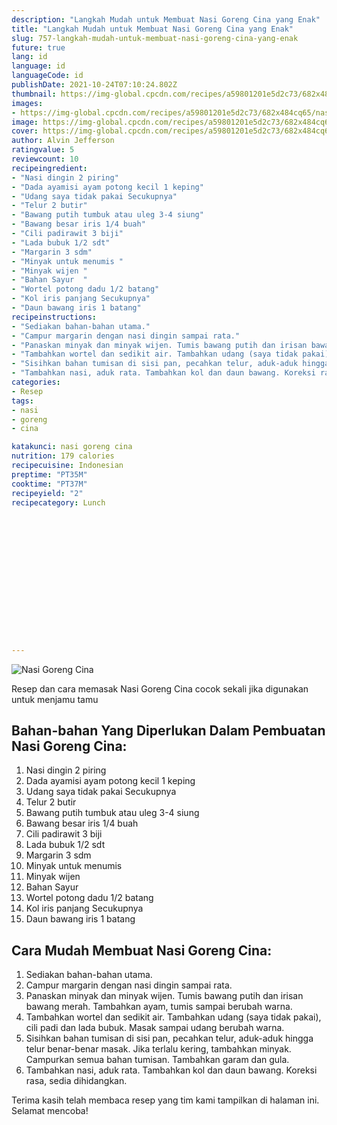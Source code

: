```yaml
---
description: "Langkah Mudah untuk Membuat Nasi Goreng Cina yang Enak"
title: "Langkah Mudah untuk Membuat Nasi Goreng Cina yang Enak"
slug: 757-langkah-mudah-untuk-membuat-nasi-goreng-cina-yang-enak
future: true
lang: id
language: id
languageCode: id
publishDate: 2021-10-24T07:10:24.802Z 
thumbnail: https://img-global.cpcdn.com/recipes/a59801201e5d2c73/682x484cq65/nasi-goreng-cina-foto-resep-utama.png
images:
- https://img-global.cpcdn.com/recipes/a59801201e5d2c73/682x484cq65/nasi-goreng-cina-foto-resep-utama.png
image: https://img-global.cpcdn.com/recipes/a59801201e5d2c73/682x484cq65/nasi-goreng-cina-foto-resep-utama.png
cover: https://img-global.cpcdn.com/recipes/a59801201e5d2c73/682x484cq65/nasi-goreng-cina-foto-resep-utama.png
author: Alvin Jefferson
ratingvalue: 5
reviewcount: 10
recipeingredient:
- "Nasi dingin 2 piring"
- "Dada ayamisi ayam potong kecil 1 keping"
- "Udang saya tidak pakai Secukupnya"
- "Telur 2 butir"
- "Bawang putih tumbuk atau uleg 3-4 siung"
- "Bawang besar iris 1/4 buah"
- "Cili padirawit 3 biji"
- "Lada bubuk 1/2 sdt"
- "Margarin 3 sdm"
- "Minyak untuk menumis "
- "Minyak wijen "
- "Bahan Sayur  "
- "Wortel potong dadu 1/2 batang"
- "Kol iris panjang Secukupnya"
- "Daun bawang iris 1 batang"
recipeinstructions:
- "Sediakan bahan-bahan utama."
- "Campur margarin dengan nasi dingin sampai rata."
- "Panaskan minyak dan minyak wijen. Tumis bawang putih dan irisan bawang merah. Tambahkan ayam, tumis sampai berubah warna."
- "Tambahkan wortel dan sedikit air. Tambahkan udang (saya tidak pakai), cili padi dan lada bubuk. Masak sampai udang berubah warna."
- "Sisihkan bahan tumisan di sisi pan, pecahkan telur, aduk-aduk hingga telur benar-benar masak. Jika terlalu kering, tambahkan minyak. Campurkan semua bahan tumisan. Tambahkan garam dan gula."
- "Tambahkan nasi, aduk rata. Tambahkan kol dan daun bawang. Koreksi rasa, sedia dihidangkan."
categories:
- Resep
tags:
- nasi
- goreng
- cina

katakunci: nasi goreng cina 
nutrition: 179 calories
recipecuisine: Indonesian
preptime: "PT35M"
cooktime: "PT37M"
recipeyield: "2"
recipecategory: Lunch


     
    
    
    
    
    
    
    
    
    
    
      
    
---
```



![Nasi Goreng Cina](https://img-global.cpcdn.com/recipes/a59801201e5d2c73/682x484cq65/nasi-goreng-cina-foto-resep-utama.png)

Resep dan cara memasak  Nasi Goreng Cina cocok sekali jika digunakan untuk menjamu tamu

<!--inarticleads1-->

## Bahan-bahan Yang Diperlukan Dalam Pembuatan Nasi Goreng Cina:

1. Nasi dingin 2 piring
1. Dada ayamisi ayam potong kecil 1 keping
1. Udang saya tidak pakai Secukupnya
1. Telur 2 butir
1. Bawang putih tumbuk atau uleg 3-4 siung
1. Bawang besar iris 1/4 buah
1. Cili padirawit 3 biji
1. Lada bubuk 1/2 sdt
1. Margarin 3 sdm
1. Minyak untuk menumis 
1. Minyak wijen 
1. Bahan Sayur  
1. Wortel potong dadu 1/2 batang
1. Kol iris panjang Secukupnya
1. Daun bawang iris 1 batang



<!--inarticleads2-->

## Cara Mudah Membuat Nasi Goreng Cina:

1. Sediakan bahan-bahan utama.
1. Campur margarin dengan nasi dingin sampai rata.
1. Panaskan minyak dan minyak wijen. Tumis bawang putih dan irisan bawang merah. Tambahkan ayam, tumis sampai berubah warna.
1. Tambahkan wortel dan sedikit air. Tambahkan udang (saya tidak pakai), cili padi dan lada bubuk. Masak sampai udang berubah warna.
1. Sisihkan bahan tumisan di sisi pan, pecahkan telur, aduk-aduk hingga telur benar-benar masak. Jika terlalu kering, tambahkan minyak. Campurkan semua bahan tumisan. Tambahkan garam dan gula.
1. Tambahkan nasi, aduk rata. Tambahkan kol dan daun bawang. Koreksi rasa, sedia dihidangkan.




Terima kasih telah membaca resep yang tim kami tampilkan di halaman ini. Selamat mencoba!
